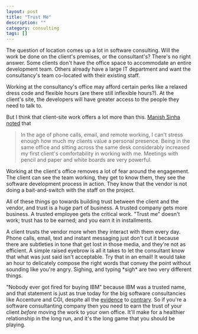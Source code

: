 ```yaml
---
layout: post
title: "Trust Me"
description: ""
category: consulting
tags: []
---
```


The question of location comes up a lot in software consulting.  Will the work be done on the client's premises, or the consultant's?  There's no right answer.  Some clients don't have the office space to accommodate an entire development team.  Others already have a large IT department and want the consultancy's team co-located with their existing staff.

Working at the consultancy's office may afford certain perks like a relaxed dress code and flexible hours (are there still inflexible hours?).  At the client's site, the developers will have greater access to the people they need to talk to.

But I think that client-site work offers a lot more than this.  [Manish Sinha noted](http://dopeboy.github.io/consulting/) that

> In the age of phone calls, email, and remote working, I can't stress enough how much my clients 
> value a personal presence. Being in the same office and sitting across the same desk considerably 
> increased my first client's comfortability in working with me. Meetings with pencil and paper and 
> white boards are very powerful.

Working at the client's office removes a lot of fear around the engagement.  The client can see the team working, they get to know them, they see the software development process in action.  They know that the vendor is not doing a bait-and-switch with the staff on the project. 

All of these things go towards building trust between the client and the vendor, and trust is a huge part of business.  A trusted company gets more business. A trusted employee gets the critical work.  "Trust me" doesn't work; trust has to be earned; and you earn it in installments.

A client trusts the vendor more when they interact with them every day. Phone calls, email, text and instant messaging just don't cut it because there are subtleties in tone that get lost in those media, and they're not as efficient.  A simple raised eyebrow is all it takes to let the consultant know that what was just said isn't acceptable.  Try that in an email! It would take an hour to delicately compose the right words that convey the point without sounding like you're angry.  Sighing, and typing \*sigh\* are two very different things.

"Nobody ever got fired for buying IBM" because IBM was a trusted name, and that statement is just as true today for the big software consultancies like Accenture and CGI, despite all the [evidence](http://www.theregister.co.uk/2013/07/17/vendors_snap_at_each_other_in_queensland_health_inquiry/) to [contrary](http://www.wsj.com/articles/failing-up-in-obamacare-1422490370).  So if you're a software consultanting company then you need to earn the trust of your client _before_ moving the work to your own office.  It'll make for a healthier relationship in the long run, and it's the long game that you should be playing.